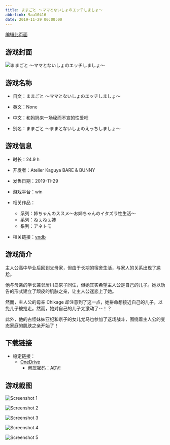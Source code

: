 ```yaml
---
title: ままごと ～ママとないしょのエッチしましょ～
abbrlink: 9aa10416
date: 2019-11-29 00:00:00
---
```

[编辑此页面](https://github.com/ACG-3/ADV3-source/blob/main/source/_posts/games/%E3%81%BE%E3%81%BE%E3%81%94%E3%81%A8%20%EF%BD%9E%E3%83%9E%E3%83%9E%E3%81%A8%E3%81%AA%E3%81%84%E3%81%97%E3%82%87%E3%81%AE%E3%82%A8%E3%83%83%E3%83%81%E3%81%97%E3%81%BE%E3%81%97%E3%82%87%EF%BD%9E.md)

## 游戏封面

![ままごと ～ママとないしょのエッチしましょ～](https://pan.timero.xyz/onedrive/img_lib_001/%E3%81%BE%E3%81%BE%E3%81%94%E3%81%A8%20%EF%BD%9E%E3%83%9E%E3%83%9E%E3%81%A8%E3%81%AA%E3%81%84%E3%81%97%E3%82%87%E3%81%AE%E3%82%A8%E3%83%83%E3%83%81%E3%81%97%E3%81%BE%E3%81%97%E3%82%87%EF%BD%9E_cover.avif)


## 游戏名称

- 日文：ままごと ～ママとないしょのエッチしましょ～
- 英文：None
- 中文：和妈妈来一场秘而不宣的性爱吧

- 别名：ままごと ～ままとないしょのえっちしましょ～


## 游戏信息

- 时长：24.9 h
- 开发者：Atelier Kaguya BARE & BUNNY
- 发售日期：2019-11-29
- 游戏平台：win
- 相关作品：
   - 系列：姉ちゃんのススメ～お姉ちゃんのイタズラ性生活～
   - 系列：ねぇねぇ姉
   - 系列：アネトモ

- 相关链接：[vndb](https://vndb.org/v26530)


## 游戏简介

主人公高中毕业后回到父母家，但由于长期的宿舍生活，与家人的关系出现了尴尬。

他与母亲的学长兼邻居川岛京子同住，但她其实希望主人公是自己的儿子。她以劝告的形式建立了顽皮的肌肤之亲，让主人公迷恋上了她。

然而，主人公的母亲 Chikage 却注意到了这一点，她拼命想接近自己的儿子，以免儿子被抢走。然而，她对自己的儿子太激动了--！？

此外，他的古怪妹妹亚纪和京子的女儿尤马也参加了这场战斗，围绕着主人公的变态家庭的肌肤之亲开始了！




## 下载链接

- 稳定链接：
    - [OneDrive](https://pan.timero.xyz/onedrive/adv_lib_001/%E3%81%BE%E3%81%BE%E3%81%94%E3%81%A8%20%EF%BD%9E%E3%83%9E%E3%83%9E%E3%81%A8%E3%81%AA%E3%81%84%E3%81%97%E3%82%87%E3%81%AE%E3%82%A8%E3%83%83%E3%83%81%E3%81%97%E3%81%BE%E3%81%97%E3%82%87%EF%BD%9E)
        - 解压密码：ADV!



## 游戏截图


![Screenshot 1](https://pan.timero.xyz/onedrive/img_lib_001/%E3%81%BE%E3%81%BE%E3%81%94%E3%81%A8%20%EF%BD%9E%E3%83%9E%E3%83%9E%E3%81%A8%E3%81%AA%E3%81%84%E3%81%97%E3%82%87%E3%81%AE%E3%82%A8%E3%83%83%E3%83%81%E3%81%97%E3%81%BE%E3%81%97%E3%82%87%EF%BD%9E_Screenshot_1.avif)

![Screenshot 2](https://pan.timero.xyz/onedrive/img_lib_001/%E3%81%BE%E3%81%BE%E3%81%94%E3%81%A8%20%EF%BD%9E%E3%83%9E%E3%83%9E%E3%81%A8%E3%81%AA%E3%81%84%E3%81%97%E3%82%87%E3%81%AE%E3%82%A8%E3%83%83%E3%83%81%E3%81%97%E3%81%BE%E3%81%97%E3%82%87%EF%BD%9E_Screenshot_2.avif)

![Screenshot 3](https://pan.timero.xyz/onedrive/img_lib_001/%E3%81%BE%E3%81%BE%E3%81%94%E3%81%A8%20%EF%BD%9E%E3%83%9E%E3%83%9E%E3%81%A8%E3%81%AA%E3%81%84%E3%81%97%E3%82%87%E3%81%AE%E3%82%A8%E3%83%83%E3%83%81%E3%81%97%E3%81%BE%E3%81%97%E3%82%87%EF%BD%9E_Screenshot_3.avif)

![Screenshot 4](https://pan.timero.xyz/onedrive/img_lib_001/%E3%81%BE%E3%81%BE%E3%81%94%E3%81%A8%20%EF%BD%9E%E3%83%9E%E3%83%9E%E3%81%A8%E3%81%AA%E3%81%84%E3%81%97%E3%82%87%E3%81%AE%E3%82%A8%E3%83%83%E3%83%81%E3%81%97%E3%81%BE%E3%81%97%E3%82%87%EF%BD%9E_Screenshot_4.avif)

![Screenshot 5](https://pan.timero.xyz/onedrive/img_lib_001/%E3%81%BE%E3%81%BE%E3%81%94%E3%81%A8%20%EF%BD%9E%E3%83%9E%E3%83%9E%E3%81%A8%E3%81%AA%E3%81%84%E3%81%97%E3%82%87%E3%81%AE%E3%82%A8%E3%83%83%E3%83%81%E3%81%97%E3%81%BE%E3%81%97%E3%82%87%EF%BD%9E_Screenshot_5.avif)

